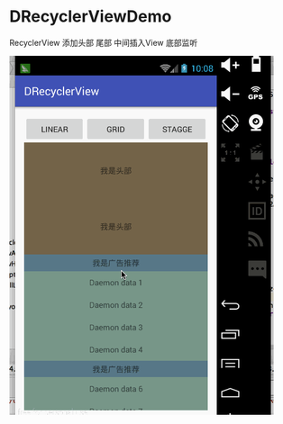 # DRecyclerViewDemo
RecyclerView 添加头部 尾部 中间插入View 底部监听 

![GIF.gif](https://github.com/Daemon1993/DRecyclerViewDemo/blob/master/1.gif)
